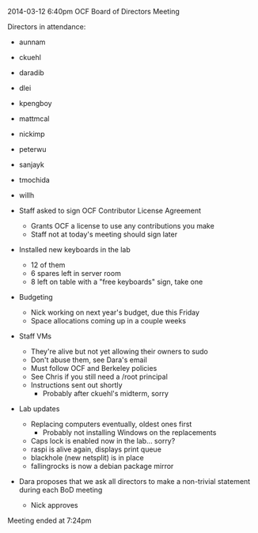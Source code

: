 2014-03-12 6:40pm
OCF Board of Directors Meeting

Directors in attendance:
- aunnam
- ckuehl
- daradib
- dlei
- kpengboy
- mattmcal
- nickimp
- peterwu
- sanjayk
- tmochida
- willh

- Staff asked to sign OCF Contributor License Agreement
  - Grants OCF a license to use any contributions you make
  - Staff not at today's meeting should sign later
- Installed new keyboards in the lab
  - 12 of them
  - 6 spares left in server room
  - 8 left on table with a "free keyboards" sign, take one
- Budgeting
  - Nick working on next year's budget, due this Friday
  - Space allocations coming up in a couple weeks
- Staff VMs
  - They're alive but not yet allowing their owners to sudo
  - Don't abuse them, see Dara's email
  - Must follow OCF and Berkeley policies
  - See Chris if you still need a /root principal
  - Instructions sent out shortly
    - Probably after ckuehl's midterm, sorry
- Lab updates
  - Replacing computers eventually, oldest ones first
    - Probably not installing Windows on the replacements
  - Caps lock is enabled now in the lab... sorry?
  - raspi is alive again, displays print queue
  - blackhole (new netsplit) is in place
  - fallingrocks is now a debian package mirror
- Dara proposes that we ask all directors to make a non-trivial
  statement during each BoD meeting
  - Nick approves

Meeting ended at 7:24pm
